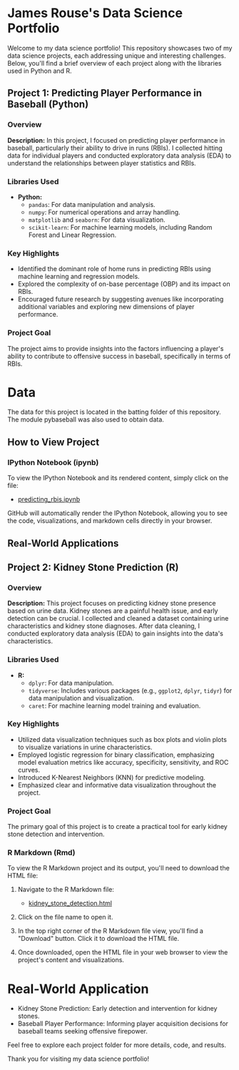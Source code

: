 # James Rouse's Data Science Portfolio

Welcome to my data science portfolio! This repository showcases two of my data science projects, each addressing unique and interesting challenges. Below, you'll find a brief overview of each project along with the libraries used in Python and R.


## Project 1: Predicting Player Performance in Baseball (Python)

### Overview
**Description:** In this project, I focused on predicting player performance in baseball, particularly their ability to drive in runs (RBIs). I collected hitting data for individual players and conducted exploratory data analysis (EDA) to understand the relationships between player statistics and RBIs.

### Libraries Used
- **Python:**
  - `pandas`: For data manipulation and analysis.
  - `numpy`: For numerical operations and array handling.
  - `matplotlib` and `seaborn`: For data visualization.
  - `scikit-learn`: For machine learning models, including Random Forest and Linear Regression.

### Key Highlights
- Identified the dominant role of home runs in predicting RBIs using machine learning and regression models.
- Explored the complexity of on-base percentage (OBP) and its impact on RBIs.
- Encouraged future research by suggesting avenues like incorporating additional variables and exploring new dimensions of player performance.

### Project Goal
The project aims to provide insights into the factors influencing a player's ability to contribute to offensive success in baseball, specifically in terms of RBIs.

# Data
The data for this project is located in the batting folder of this repository. The module pybaseball was also used to obtain data.


## How to View Project

### IPython Notebook (ipynb)

To view the IPython Notebook and its rendered content, simply click on the file:

- [predicting_rbis.ipynb](predicting_rbis.ipynb)

GitHub will automatically render the IPython Notebook, allowing you to see the code, visualizations, and markdown cells directly in your browser.

## Real-World Applications
## Project 2: Kidney Stone Prediction (R)

### Overview
**Description:** This project focuses on predicting kidney stone presence based on urine data. Kidney stones are a painful health issue, and early detection can be crucial. I collected and cleaned a dataset containing urine characteristics and kidney stone diagnoses. After data cleaning, I conducted exploratory data analysis (EDA) to gain insights into the data's characteristics.

### Libraries Used
- **R:**
  - `dplyr`: For data manipulation.
  - `tidyverse`: Includes various packages (e.g., `ggplot2`, `dplyr`, `tidyr`) for data manipulation and visualization.
  - `caret`: For machine learning model training and evaluation.

### Key Highlights
- Utilized data visualization techniques such as box plots and violin plots to visualize variations in urine characteristics.
- Employed logistic regression for binary classification, emphasizing model evaluation metrics like accuracy, specificity, sensitivity, and ROC curves.
- Introduced K-Nearest Neighbors (KNN) for predictive modeling.
- Emphasized clear and informative data visualization throughout the project.

### Project Goal
The primary goal of this project is to create a practical tool for early kidney stone detection and intervention.

### R Markdown (Rmd)

To view the R Markdown project and its output, you'll need to download the HTML file:

1. Navigate to the R Markdown file:
   - [kidney_stone_detection.html](kidney_stone_detection.html)

2. Click on the file name to open it.

3. In the top right corner of the R Markdown file view, you'll find a "Download" button. Click it to download the HTML file.

4. Once downloaded, open the HTML file in your web browser to view the project's content and visualizations.


# Real-World Application
- Kidney Stone Prediction: Early detection and intervention for kidney stones.
- Baseball Player Performance: Informing player acquisition decisions for baseball teams seeking offensive firepower.

Feel free to explore each project folder for more details, code, and results.

Thank you for visiting my data science portfolio!
